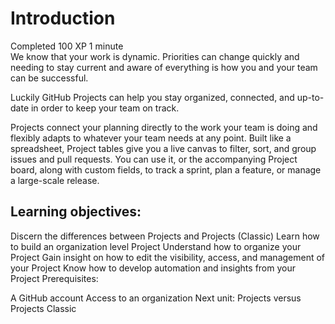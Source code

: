 # Introduction
Completed 100 XP 1 minute  
We know that your work is dynamic. Priorities can change quickly and needing to stay current and aware of everything is how you and your team can be successful.

Luckily GitHub Projects can help you stay organized, connected, and up-to-date in order to keep your team on track.

Projects connect your planning directly to the work your team is doing and flexibly adapts to whatever your team needs at any point. Built like a spreadsheet, Project tables give you a live canvas to filter, sort, and group issues and pull requests. You can use it, or the accompanying Project board, along with custom fields, to track a sprint, plan a feature, or manage a large-scale release.

## Learning objectives:

Discern the differences between Projects and Projects (Classic)
Learn how to build an organization level Project
Understand how to organize your Project
Gain insight on how to edit the visibility, access, and management of your Project
Know how to develop automation and insights from your Project
Prerequisites:

A GitHub account
Access to an organization
Next unit: Projects versus Projects Classic
